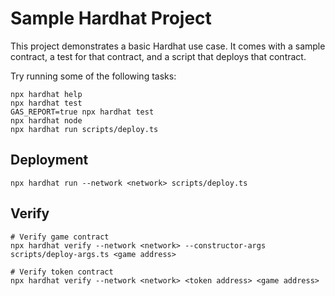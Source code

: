 # Sample Hardhat Project

This project demonstrates a basic Hardhat use case. It comes with a sample contract, a test for that contract, and a script that deploys that contract.

Try running some of the following tasks:

```shell
npx hardhat help
npx hardhat test
GAS_REPORT=true npx hardhat test
npx hardhat node
npx hardhat run scripts/deploy.ts
```

## Deployment

```shell
npx hardhat run --network <network> scripts/deploy.ts
```

## Verify

```shell
# Verify game contract
npx hardhat verify --network <network> --constructor-args scripts/deploy-args.ts <game address>

# Verify token contract
npx hardhat verify --network <network> <token address> <game address>
```
